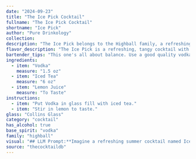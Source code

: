 ```yaml
---
date: "2024-09-23"
title: "The Ice Pick Cocktail"
fullname: "The Ice Pick Cocktail"
shortname: "Ice Pick"
author: "Pure Drinkology"
collection:
description: "The Ice Pick belongs to the Highball family, a refreshing mix of spirits, mixers, and ice. Its origins are likely modern, born from the desire for a simple, cool, and invigorating drink using readily available ingredients. "
flavor_description: "The Ice Pick is a refreshing, tangy cocktail with a clean, crisp finish. The vodka provides a smooth base, while the iced tea lends a subtle sweetness and earthy notes. Lemon juice brightens the profile, adding a tartness that balances the sweetness and adds a hint of citrus. The overall effect is a light, refreshing drink that's perfect for a warm day. "
bartender_tips: "This one's all about balance. Use a good quality vodka and fresh lemon juice for the best flavor.  Don't overpower the tea with too much lemon. Start with a 1:1 ratio of iced tea to vodka, then add lemon juice to taste.  Shake with ice for a frosty, refreshing drink. If you're feeling fancy, rim the glass with sugar before pouring. "
ingredients:
  - item: "Vodka"
    measure: "1.5 oz"
  - item: "Iced Tea"
    measure: "6 oz"
  - item: "Lemon Juice"
    measure: "To Taste"
instructions:
  - item: "Put Vodka in glass fill with iced tea."
  - item: "Stir in lemon to taste."
glass: "Collins Glass"
category: "cocktail"
has_alcohol: true
base_spirit: "vodka"
family: "highball"
visual: "## LLM Prompt:**Imagine a refreshing summer cocktail named Ice Pick. It's a visually appealing blend of:*** **Vodka:** Clear and crisp, shimmering with a slight icy sheen.* **Iced Tea:**  A deep, amber hue, with subtle hints of gold depending on the tea used.* **Lemon Juice:**  A vibrant yellow, adding a touch of acidity and freshness.**Describe the appearance of the Ice Pick cocktail. Consider the following:*** **Color:**  Is it a uniform blend, or does it have layers?* **Clarity:**  Is it crystal clear, or slightly cloudy?* **Texture:**  Is it smooth or does it have a slight fizz?* **Garnish:**  What could enhance its visual appeal? (e.g., lemon wedge, sprig of mint)**Please provide a detailed description of the cocktail's appearance, incorporating sensory details and evocative language. For example, The Ice Pick shimmers with a pale gold hue, its clarity mirroring the glistening ice cubes, while a delicate lemon twist adds a touch of vibrancy.** "
source: "thecocktaildb"
---
```


